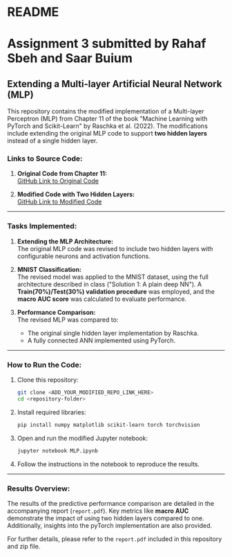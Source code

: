 # README
# Assignment 3 submitted by Rahaf Sbeh and Saar Buium 

## Extending a Multi-layer Artificial Neural Network (MLP)

This repository contains the modified implementation of a Multi-layer Perceptron (MLP) from Chapter 11 of the book "Machine Learning with PyTorch and Scikit-Learn" by Raschka et al. (2022). The modifications include extending the original MLP code to support **two hidden layers** instead of a single hidden layer.

### Links to Source Code:

1. **Original Code from Chapter 11:**  
   [GitHub Link to Original Code](https://github.com/rasbt/machine-learning-book/blob/main/ch11/ch11.ipynb)

2. **Modified Code with Two Hidden Layers:**  
   [GitHub Link to Modified Code](https://github.com/rahafsb/Assignment3_209092196_208994616/blob/main/MLP.ipynb)

---

### Tasks Implemented:

1. **Extending the MLP Architecture:**  
   The original MLP code was revised to include two hidden layers with configurable neurons and activation functions.

2. **MNIST Classification:**  
   The revised model was applied to the MNIST dataset, using the full architecture described in class ("Solution 1: A plain deep NN"). A **Train(70%)/Test(30%) validation procedure** was employed, and the **macro AUC score** was calculated to evaluate performance.

3. **Performance Comparison:**  
   The revised MLP was compared to:
   - The original single hidden layer implementation  by Raschka.
   - A fully connected ANN implemented using PyTorch.

---

### How to Run the Code:

1. Clone this repository:
   ```bash
   git clone <ADD_YOUR_MODIFIED_REPO_LINK_HERE>
   cd <repository-folder>
   ```

2. Install required libraries:
   ```bash
   pip install numpy matplotlib scikit-learn torch torchvision
   ```

3. Open and run the modified Jupyter notebook:
   ```bash
   jupyter notebook MLP.ipynb
   ```

4. Follow the instructions in the notebook to reproduce the results.

---

### Results Overview:

The results of the predictive performance comparison are detailed in the accompanying report (`report.pdf`). Key metrics like **macro AUC** demonstrate the impact of using two hidden layers compared to one. Additionally, insights into the pyTorch implementation are also provided.

For further details, please refer to the `report.pdf` included in this repository and zip file.

